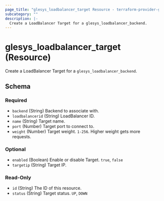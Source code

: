 ```yaml
---
page_title: "glesys_loadbalancer_target Resource - terraform-provider-glesys"
subcategory: ""
description: |-
  Create a LoadBalancer Target for a glesys_loadbalancer_backend.
---
```

# glesys_loadbalancer_target (Resource)
Create a LoadBalancer Target for a `glesys_loadbalancer_backend`.

<!-- schema generated by tfplugindocs -->
## Schema

### Required

- `backend` (String) Backend to associate with.
- `loadbalancerid` (String) LoadBalancer ID.
- `name` (String) Target name.
- `port` (Number) Target port to connect to.
- `weight` (Number) Target weight. `1-256`. Higher weight gets more requests.

### Optional

- `enabled` (Boolean) Enable or disable Target. `true`, `false`
- `targetip` (String) Target IP.

### Read-Only

- `id` (String) The ID of this resource.
- `status` (String) Target status. `UP`, `DOWN`

